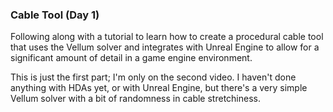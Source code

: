 ### Cable Tool (Day 1)

Following along with a tutorial to learn how to create a procedural cable
tool that uses the Vellum solver and integrates with Unreal Engine to allow
for a significant amount of detail in a game engine environment.

This is just the first part; I'm only on the second video. I haven't done
anything with HDAs yet, or with Unreal Engine, but there's a very simple
Vellum solver with a bit of randomness in cable stretchiness.
